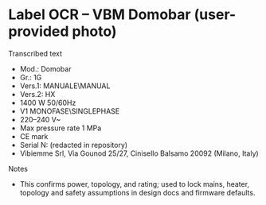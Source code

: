 # Label OCR – VBM Domobar (user-provided photo)

Transcribed text
- Mod.: Domobar
- Gr.: 1G
- Vers.1: MANUALE\MANUAL
- Vers.2: HX
- 1400 W 50/60Hz
- V1 MONOFASE\SINGLEPHASE
- 220–240 V~
- Max pressure rate 1 MPa
- CE mark
- Serial N: (redacted in repository)
- Vibiemme Srl, Via Gounod 25/27, Cinisello Balsamo 20092 (Milano, Italy)

Notes
- This confirms power, topology, and rating; used to lock mains, heater, topology and safety assumptions in design docs and firmware defaults.

